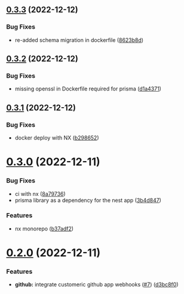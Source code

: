 ## [0.3.3](https://github.com/vecinity/enrolla/compare/0.3.2...0.3.3) (2022-12-12)


### Bug Fixes

* re-added schema migration in dockerfile ([8623b8d](https://github.com/vecinity/enrolla/commit/8623b8d5537c6bb24cbcdfc05cc37a9333134f5a))



## [0.3.2](https://github.com/vecinity/enrolla/compare/0.3.1...0.3.2) (2022-12-12)


### Bug Fixes

* missing openssl in Dockerfile required for prisma ([d1a4371](https://github.com/vecinity/enrolla/commit/d1a437148854be30d61354f4c89ddce35ac87941))



## [0.3.1](https://github.com/vecinity/enrolla/compare/0.3.0...0.3.1) (2022-12-12)


### Bug Fixes

* docker deploy with NX ([b298652](https://github.com/vecinity/enrolla/commit/b2986525134cb94f400166edafd73fe45697541f))



# [0.3.0](https://github.com/vecinity/enrolla/compare/0.2.0...0.3.0) (2022-12-11)


### Bug Fixes

* ci with nx ([8a79736](https://github.com/vecinity/enrolla/commit/8a7973638213fc021511cae5c6e7beef151b6de4))
* prisma library as a dependency for the nest app ([3b4d847](https://github.com/vecinity/enrolla/commit/3b4d84700e0cd115aa332caf84c82bbbe29a6e01))


### Features

* nx monorepo ([b37adf2](https://github.com/vecinity/enrolla/commit/b37adf28b832f97d68f6cf39c2cea8b48f4e6fa3))



# [0.2.0](https://github.com/vecinity/enrolla/compare/0.1.2...0.2.0) (2022-12-11)


### Features

* **github:** integrate customeric github app webhooks ([#7](https://github.com/vecinity/enrolla/issues/7)) ([d3bc8f0](https://github.com/vecinity/enrolla/commit/d3bc8f08d8502fcac514c3dd19b9c3845b5f4845))



